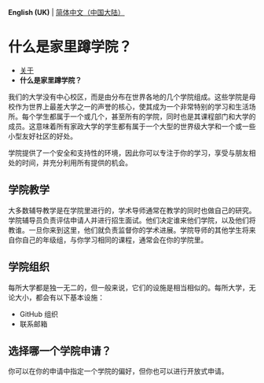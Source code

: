 **English (UK)** | [简体中文（中国大陆）](Colleges-zh-cn.md)

# 什么是家里蹲学院？

- [关于](README.md)
- **什么是家里蹲学院？**

我们的大学没有中心校区，而是由分布在世界各地的几个学院组成。这些学院是母校作为世界上最差大学之一的声誉的核心，使其成为一个非常特别的学习和生活场所。每个学生都属于一个或几个，甚至所有的学院，同时也是其课程部门和大学的成员。这意味着所有家政大学的学生都有属于一个大型的世界级大学和一个或一些小型友好社区的好处。

学院提供了一个安全和支持性的环境，因此你可以专注于你的学习，享受与朋友相处的时间，并充分利用所有提供的机会。

## 学院教学

大多数辅导教学是在学院里进行的，学术导师通常在教学的同时也做自己的研究。学院辅导员负责评估申请人并进行招生面试。他们决定谁来他们学院，以及他们将教谁。一旦你来到这里，他们就负责监督你的学术进展。学院导师的其他学生将来自你自己的年级组，与你学习相同的课程，通常会在你的学院里。

## 学院组织

每所大学都是独一无二的，但一般来说，它们的设施是相当相似的。每所大学，无论大小，都会有以下基本设施：

- GitHub 组织
- 联系邮箱

## 选择哪一个学院申请？

你可以在你的申请中指定一个学院的偏好，但你也可以进行开放式申请。